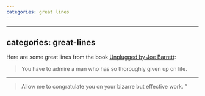 ```yaml
---
categories: great lines
---
```


---
categories: great-lines
---

Here are some great lines from the book [Unplugged by Joe Barrett](https://bookshop.org/books/unplugged-9781684334926/9781684334926):

> You have to admire a man who has so thoroughly given up on life.

****

> Allow me to congratulate you on your bizarre but effective work. ”